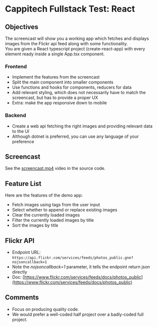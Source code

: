 # Cappitech Fullstack Test: React

## Objectives

The screencast will show you a working app which fetches and displays images from the Flickr api feed along with some functionality.  
You are given a React typescript project (create-react-app) with every element ready inside a single App.tsx component.

### Frontend

- Implement the features from the screencast
- Split the main component into smaller components
- Use functions and hooks for components, reducers for data
- Add relevant styling, which does not necessarily have to match the screencast, but has to provide a proper UX
- Extra: make the app responsive down to mobile

### Backend

- Create a web api fetching the right images and providing relevant data to the UI
- Although dotnet is preferred, you can use any language of your preference

## Screencast

See the [screencast.mp4](https://gitlab.ihsmarkit.com/grrs/teams/fullstack/fullstack-test/-/blob/2d2cf3137e1eba1ffe2dc07bff58f5c07a7f9588/fs-test-react/screencast.mp4) video in the source code.

## Feature List

Here are the features of the demo app:

- Fetch images using tags from the user input
- Select whether to append or replace existing images
- Clear the currently loaded images
- Filter the currently loaded images by title
- Sort the images by title

## Flickr API

- Endpoint URL: `https://api.flickr.com/services/feeds/photos_public.gne?nojsoncallback=1`
- Note the _nojsoncallback=1_ parameter, it tells the endpoint return json directly
- Doc: [https://www.flickr.com/services/feeds/docs/photos_public](https://www.flickr.com/services/feeds/docs/photos_public)

## Comments

- Focus on producing quality code.
- We would prefer a well-coded half project over a badly-coded full project.
